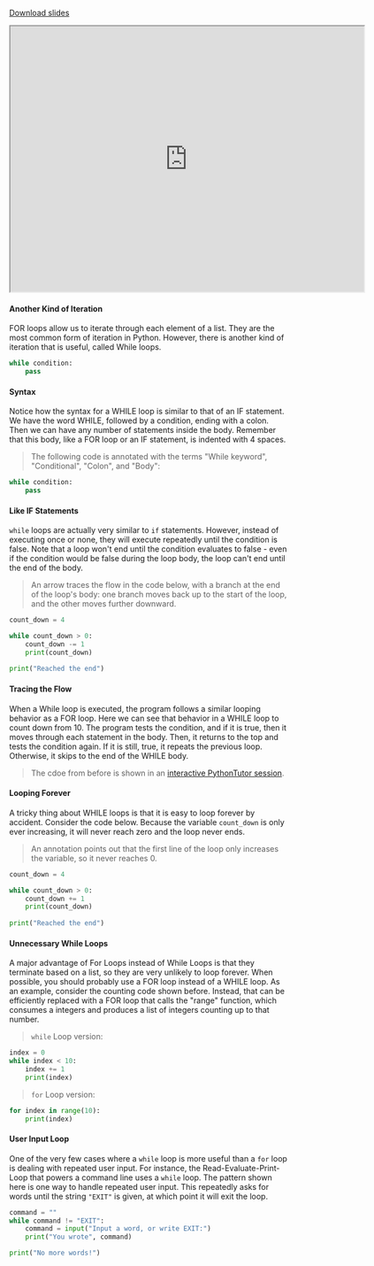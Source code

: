 
[Download slides](While%20Loops.pdf)


<iframe style="width: 640px; height: 480px;" width="300" height="150" allowfullscreen="allowfullscreen" webkitallowfullscreen="webkitallowfullscreen" mozallowfullscreen="mozallowfullscreen"
title="Introduction.pdf"
src="https://www.youtube.com/embed/YEJr-vIpLP4?feature=oembed&amp;rel=0" 
></iframe>


#### Another Kind of Iteration

FOR loops allow us to iterate through each element of a list.
They are the most common form of iteration in Python.
However, there is another kind of iteration that is useful, called While loops.

```python
while condition:
    pass
```

#### Syntax
Notice how the syntax for a WHILE loop is similar to that of an IF statement.
We have the word WHILE, followed by a condition, ending with a colon.
Then we can have any number of statements inside the body.
Remember that this body, like a FOR loop or an IF statement, is indented with 4 spaces.

> The following code is annotated with the terms "While keyword", "Conditional", "Colon", and "Body":

```python
while condition:
    pass
```

#### Like IF Statements

`while` loops are actually very similar to `if` statements.
However, instead of executing once or none, they will execute repeatedly until the condition is false.
Note that a loop won't end until the condition evaluates to false - even if the condition would be false during the loop body, the loop can't end until the end of the body.


> An arrow traces the flow in the code below, with a branch at the end of the loop's body: one branch moves back up to the start of the loop, and the other moves further downward.

```python
count_down = 4

while count_down > 0:
    count_down -= 1
    print(count_down)
    
print("Reached the end")
```

#### Tracing the Flow

When a While loop is executed, the program follows a similar looping behavior as a FOR loop.
Here we can see that behavior in a WHILE loop to count down from 10.
The program tests the condition, and if it is true, then it moves through each statement in the body.
Then, it returns to the top and tests the condition again.
If it is still, true, it repeats the previous loop. Otherwise, it skips to the end of the WHILE body.

> The cdoe from before is shown in an [interactive PythonTutor session](http://www.pythontutor.com/visualize.html#code=count_down%20%3D%204%0A%0Awhile%20count_down%20%3E%200%3A%0A%20%20%20%20count_down%20-%3D%201%0A%20%20%20%20print%28count_down%29%0A%20%20%20%20%0Aprint%28%22Reached%20the%20end%22%29&cumulative=false&curInstr=15&heapPrimitives=false&mode=display&origin=opt-frontend.js&py=3&rawInputLstJSON=%5B%5D&textReferences=false).

#### Looping Forever

A tricky thing about WHILE loops is that it is easy to loop forever by accident.
Consider the code below.
Because the variable `count_down` is only ever increasing, it will never reach zero and the loop never ends.

> An annotation points out that the first line of the loop only increases the variable, so it never reaches 0.

```python
count_down = 4

while count_down > 0:
    count_down += 1
    print(count_down)
    
print("Reached the end")
```

#### Unnecessary While Loops

A major advantage of For Loops instead of While Loops is that they terminate based on a list, so they are very unlikely to loop forever.
When possible, you should probably use a FOR loop instead of a WHILE loop.
As an example, consider the counting code shown before.
Instead, that can be efficiently replaced with a FOR loop that calls the "range" function, which consumes a integers and produces a list of integers counting up to that number.

> `while` Loop version:

```python
index = 0
while index < 10:
    index += 1
    print(index)
```

> `for` Loop version:

```python
for index in range(10):
    print(index)
```

#### User Input Loop

One of the very few cases where a `while` loop is more useful than a `for` loop is dealing with repeated user input.
For instance, the Read-Evaluate-Print-Loop that powers a command line uses a `while` loop.
The pattern shown here is one way to handle repeated user input.
This repeatedly asks for words until the string `"EXIT"` is given, at which point it will exit the loop.


```python
command = ""
while command != "EXIT":
    command = input("Input a word, or write EXIT:")
    print("You wrote", command)

print("No more words!")
```

